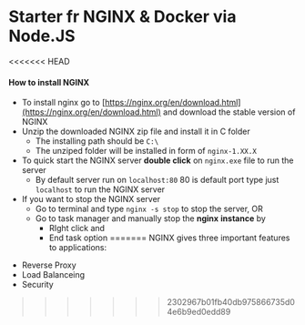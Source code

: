 # Starter fr NGINX & Docker via Node.JS
<<<<<<< HEAD

#### How to install NGINX

* To install nginx go to [https://nginx.org/en/download.html](https://nginx.org/en/download.html) and download the stable version of NGINX
* Unzip the downloaded NGINX zip file and install it in C folder
  * The installing path should be `C:\`
  * The unziped folder will be installed in form of `nginx-1.XX.X`
* To quick start the NGINX server **double click** on `nginx.exe` file to run the server
  * By default server run on `localhost:80` 80 is default port type just `localhost` to run the NGINX server
* If you want to stop the NGINX server
  * Go to terminal and type `nginx -s stop` to stop the server, OR
  * Go to task manager and manually stop the **nginx** **instance** by
    * RIght click and
    * End task option
=======
NGINX gives three important features to applications:
- Reverse Proxy
- Load Balanceing
- Security
>>>>>>> 2302967b01fb40db975866735d04e6b9ed0edd89
